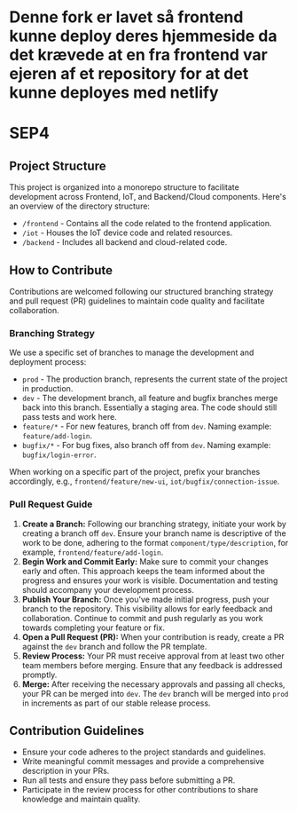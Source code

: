 # Denne fork er lavet så frontend kunne deploy deres hjemmeside da det krævede at en fra frontend var ejeren af et repository for at det kunne deployes med netlify

# SEP4

## Project Structure
This project is organized into a monorepo structure to facilitate development across Frontend, IoT, and Backend/Cloud components. Here's an overview of the directory structure:

- `/frontend` - Contains all the code related to the frontend application.
- `/iot` - Houses the IoT device code and related resources.
- `/backend` - Includes all backend and cloud-related code.

## How to Contribute
Contributions are welcomed following our structured branching strategy and pull request (PR) guidelines to maintain code quality and facilitate collaboration.

### Branching Strategy
We use a specific set of branches to manage the development and deployment process:
- `prod` - The production branch, represents the current state of the project in production.
- `dev` - The development branch, all feature and bugfix branches merge back into this branch. Essentially a staging area. The code should still pass tests and work here.
- `feature/*` - For new features, branch off from `dev`. Naming example: `feature/add-login`.
- `bugfix/*` - For bug fixes, also branch off from `dev`. Naming example: `bugfix/login-error`.

When working on a specific part of the project, prefix your branches accordingly, e.g., `frontend/feature/new-ui`, `iot/bugfix/connection-issue`.

### Pull Request Guide
1. **Create a Branch:** Following our branching strategy, initiate your work by creating a branch off `dev`. Ensure your branch name is descriptive of the work to be done, adhering to the format `component/type/description`, for example, `frontend/feature/add-login`.
2. **Begin Work and Commit Early:** Make sure to commit your changes early and often. This approach keeps the team informed about the progress and ensures your work is visible. Documentation and testing should accompany your development process.
3. **Publish Your Branch:** Once you've made initial progress, push your branch to the repository. This visibility allows for early feedback and collaboration. Continue to commit and push regularly as you work towards completing your feature or fix.
4. **Open a Pull Request (PR):** When your contribution is ready, create a PR against the `dev` branch and follow the PR template.
5. **Review Process:** Your PR must receive approval from at least two other team members before merging. Ensure that any feedback is addressed promptly.
6. **Merge:** After receiving the necessary approvals and passing all checks, your PR can be merged into `dev`. The `dev` branch will be merged into `prod` in increments as part of our stable release process.

## Contribution Guidelines
- Ensure your code adheres to the project standards and guidelines.
- Write meaningful commit messages and provide a comprehensive description in your PRs.
- Run all tests and ensure they pass before submitting a PR.
- Participate in the review process for other contributions to share knowledge and maintain quality.
